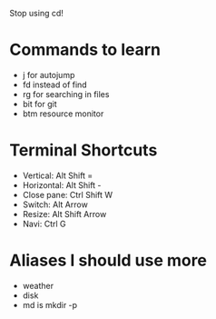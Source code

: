 Stop using cd!

# Commands to learn
- j for autojump
- fd instead of find
- rg for searching in files
- bit for git
- btm resource monitor

# Terminal Shortcuts
- Vertical: Alt Shift =
- Horizontal: Alt Shift -
- Close pane: Ctrl Shift W
- Switch: Alt Arrow
- Resize: Alt Shift Arrow
- Navi: Ctrl G

# Aliases I should use more
- weather
- disk
- md is mkdir -p


